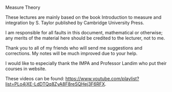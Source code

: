 Measure Theory 

These lectures are mainly based on the book Introduction to measure and integration by S. Taylor published by Cambridge University Press.

I am responsible for all faults in this document, mathematical or otherwise; any merits of the material here should be credited to the lecturer, not to me.

Thank you to all of my friends  who will send me suggestions and corrections. My notes will be  much improved due to your help.

I would like to especially thank the IMPA and Professor Landim  who put their courses in website.

These videos can be found: https://www.youtube.com/playlist?list=PLo4jXE-LdDTQq8ZyA8F8reSQHej3F6RFX.
